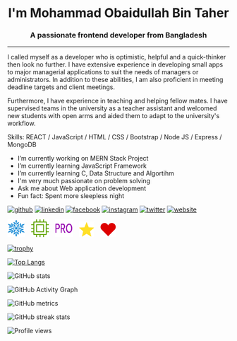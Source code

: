 <h1 align="center">I'm Mohammad Obaidullah Bin Taher</h1>
<h3 align="center">A passionate frontend developer from Bangladesh</h3>
<hr>

I called myself as a developer who is optimistic, helpful and a quick-thinker then look no further. I have extensive experience in developing small apps to major managerial applications to suit the needs of managers or administrators. In addition to these abilities, I am also proficient in meeting deadline targets and client meetings.

Furthermore, I have experience in teaching and helping fellow mates. I have supervised teams in the university as a teacher assistant and welcomed new students with open arms and aided them to adapt to the university's workflow.

Skills:  REACT / JavaScript / HTML / CSS / Bootstrap / Node JS / Express / MongoDB

- I’m currently working on MERN Stack Project 
- I’m currently learning JavaScript Framework
- I’m currently learning C, Data Structure and Algortihm
- I'm very much passionate on problem solving
- Ask me about Web application development 
- Fun fact: Spent more sleepless night 


[<img src='https://cdn.jsdelivr.net/npm/simple-icons@3.0.1/icons/github.svg' alt='github' height='40'>](https://github.com/sameerbintaher)  [<img src='https://cdn.jsdelivr.net/npm/simple-icons@3.0.1/icons/linkedin.svg' alt='linkedin' height='40'>](https://www.linkedin.com/in/sameerbintaher/)  [<img src='https://cdn.jsdelivr.net/npm/simple-icons@3.0.1/icons/facebook.svg' alt='facebook' height='40'>](https://www.facebook.com/sameerbintaher)  [<img src='https://cdn.jsdelivr.net/npm/simple-icons@3.0.1/icons/instagram.svg' alt='instagram' height='40'>](https://www.instagram.com/sameerbintaher/)  [<img src='https://cdn.jsdelivr.net/npm/simple-icons@3.0.1/icons/twitter.svg' alt='twitter' height='40'>](https://twitter.com/sameerbintaher)  [<img src='https://cdn.jsdelivr.net/npm/simple-icons@3.0.1/icons/icloud.svg' alt='website' height='40'>](https://sameerbintaher.netlify.app)  

<a href='https://archiveprogram.github.com/'><img src='https://raw.githubusercontent.com/acervenky/animated-github-badges/master/assets/acbadge.gif' width='40' height='40'></a> <a href='https://docs.github.com/en/developers'><img src='https://raw.githubusercontent.com/acervenky/animated-github-badges/master/assets/devbadge.gif' width='40' height='40'></a> <a href='https://github.com/pricing'><img src='https://raw.githubusercontent.com/acervenky/animated-github-badges/master/assets/pro.gif' width='40' height='40'></a> <a href='https://stars.github.com/'><img src='https://raw.githubusercontent.com/acervenky/animated-github-badges/master/assets/starbadge.gif' width='35' height='35'></a> <a href='https://docs.github.com/en/github/supporting-the-open-source-community-with-github-sponsors'><img src='https://raw.githubusercontent.com/acervenky/animated-github-badges/master/assets/sponsorbadge.gif' width='35' height='35'></a> 

[![trophy](https://github-profile-trophy.vercel.app/?username=sameerbintaher)](https://github.com/ryo-ma/github-profile-trophy)

[![Top Langs](https://github-readme-stats.vercel.app/api/top-langs/?username=sameerbintaher)](https://github.com/anuraghazra/github-readme-stats)

![GitHub stats](https://github-readme-stats.vercel.app/api?username=sameerbintaher&show_icons=true)  

![GitHub Activity Graph](https://activity-graph.herokuapp.com/graph?username=sameerbintaher)  

![GitHub metrics](https://metrics.lecoq.io/sameerbintaher)  

![GitHub streak stats](https://github-readme-streak-stats.herokuapp.com/?user=sameerbintaher)  

![Profile views](https://gpvc.arturio.dev/sameerbintaher)  
